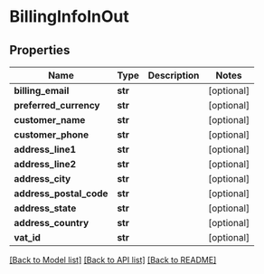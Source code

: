 # BillingInfoInOut

## Properties
Name | Type | Description | Notes
------------ | ------------- | ------------- | -------------
**billing_email** | **str** |  | [optional] 
**preferred_currency** | **str** |  | [optional] 
**customer_name** | **str** |  | [optional] 
**customer_phone** | **str** |  | [optional] 
**address_line1** | **str** |  | [optional] 
**address_line2** | **str** |  | [optional] 
**address_city** | **str** |  | [optional] 
**address_postal_code** | **str** |  | [optional] 
**address_state** | **str** |  | [optional] 
**address_country** | **str** |  | [optional] 
**vat_id** | **str** |  | [optional] 

[[Back to Model list]](../README.md#documentation-for-models) [[Back to API list]](../README.md#documentation-for-api-endpoints) [[Back to README]](../README.md)


